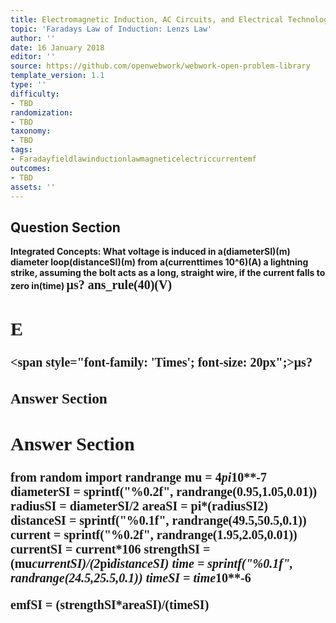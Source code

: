```yaml
---
title: Electromagnetic Induction, AC Circuits, and Electrical Technologies
topic: 'Faradays Law of Induction: Lenzs Law'
author: ''
date: 16 January 2018
editor: ''
source: https://github.com/openwebwork/webwork-open-problem-library
template_version: 1.1
type: ''
difficulty:
- TBD
randomization:
- TBD
taxonomy:
- TBD
tags:
- Faradayfieldlawinductionlawmagneticelectriccurrentemf
outcomes:
- TBD
assets: ''
---
```


## Question Section 

<b>
<b>Integrated Concepts:<b> What voltage is induced in a(diameterSI)(m) diameter loop(distanceSI)(m) from a(currenttimes 10^6)(A) a lightning strike, assuming the bolt acts as a long, straight wire, if the current falls to zero in(time) <span style="font-family: 'Times'; font-size: 20px";>&mu;s<span>?
ans_rule(40)(V)

## E
<span style="font-family: 'Times'; font-size: 20px";>&mu;s<span>?
### Answer Section


## Answer Section

from random import randrange
mu = 4*pi*10**-7
diameterSI = sprintf("%0.2f", randrange(0.95,1.05,0.01))
radiusSI = diameterSI/2
areaSI = pi*(radiusSI**2)
distanceSI = sprintf("%0.1f", randrange(49.5,50.5,0.1))
current = sprintf("%0.2f", randrange(1.95,2.05,0.01))
currentSI = current*10**6
strengthSI = (mu*currentSI)/(2*pi*distanceSI)
time = sprintf("%0.1f", randrange(24.5,25.5,0.1))
timeSI = time*10**-6

emfSI = (strengthSI*areaSI)/(timeSI)
